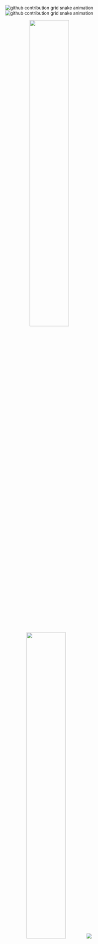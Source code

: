 <div align="center">

![github contribution grid snake animation](https://raw.githubusercontent.com/salman0ansari/salman0ansari/output/github-contribution-grid-snake-dark.svg#gh-dark-mode-only)![github contribution grid snake animation](https://raw.githubusercontent.com/salman0ansari/salman0ansari/output/github-contribution-grid-snake.svg#gh-light-mode-only)

  <img height="50%" width="auto" src ="https://github-readme-stats.vercel.app/api?username=aitorroma&show_icons=true&count_private=true&theme=darcula&hide_border=true&hide=issues,contribs&bg_color=00000000">
  <img height="50%" width="auto" src ="https://github-readme-stats.vercel.app/api/top-langs/?username=aitorroma&layout=compact&hide_border=true&theme=darcula&bg_color=00000000&langs_count=6&hide=jupyter%20notebook,tex,css,php">
  <img src ="https://github-readme-streak-stats.herokuapp.com?user=aitorroma&theme=darcula&hide_border=true&background=FFFFFF00">
  <br>
  <br>
  <div id="badges">
    <a href="https://github.com/salman0ansari">
    <img src="https://komarev.com/ghpvc/?username=salman0ansari&style=for-the-badge&color=orange" alt="Profile View Badge"/>
  </a>
  <br>
  <a href="https://t.me/aitorroma">
    <img src="https://img.shields.io/badge/Telegram-informational?style=for-the-badge&logo=telegram&logoColor=white" alt="Telegram Badge"/>
  </a>
</div>
</div>


# Aitor Roma



![[image-20210506104427925](https://t.me/aitorroma)](https://tva1.sinaimg.cn/large/008i3skNgy1gq8sv4q7cqj303k03kweo.jpg)


[![ko-fi](https://ko-fi.com/img/githubbutton_sm.svg)](https://ko-fi.com/J3J64AN17)




----



**Bienvenidx** a mi espacio personal.  Estos son algunos de mis proyectos! ![](data:image/gif;base64,R0lGODlhAQABAIAAAP///wAAACH5BAEAAAAALAAAAAABAAEAAAICRAEAOw==)



**Mis Proyectos**



Estos son algunos de los proyectos que gestiono o colaboro

* https://comunidad-n8n.com/
* https://cloudadmins.org
* https://blog.aitorroma.com



**Grupos de Telegram**

Estos son algunos de los grupos de telegram en los que colaboro y Administro.

----



![img](https://aitorroma.com/5fcb5c1fcf51c176e0d027495aefbd5e1a880301.png)

[Comunidad N8N](https://t.me/comunidadn8n) 
**Comunidad de [n8n.io](http://n8n.io/) en Español**

---



![img](https://aitorroma.com/9ad1517cb43dbd698c21523e9ce8a334186a933e.png)

[CloudAdmins](https://t.me/cloudadmins) 
**Comunidad de Cloud Computing**

-----

![img](https://aitorroma.com/72e0318c242d2577f7719d3f62cc4e02a3b4f022.jpg)

[Growth Gram](https://t.me/joinchat/VVKNpi5Cdcfwz3e6)[ ](https://t.me/joinchat/VVKNpi5Cdcfwz3e6)
**Grupo de growth Hacking y Nocode**

----



![img](https://aitorroma.com/27706e1625b223ed85249e8c5cf841755f7f1c00.jpeg)

[Aitor Roma - Comunidad](https://t.me/aitorromacomunidad) 
**Comunidad de mi canal de Telegram**

---





# Comunidad en Discord

> Organización de los hashtags del canal de telegram como canales para crear una comunidad enfocada en varias temáticas.

![img](https://aitorroma.com/a5dcd0159927aae9040cfa505616e707afed17d5.png)

[Comunidad en Discord](https://discord.gg/kGpq7Kam35)
 **Comunidad Aitor Roma en Discord.**

----





# Está es tú invitación

**Hola, Soy Aitor Roma y te invito a mi canal de telegram.**

# [¡Quiero Entrar!](https://t.me/aitorroma)




>En mi canal hablo sobre Growth Hacking, NoCode, Cloud Computing, Automatización, Software Libre y todo eso que me mueve. Recomiendo herramientas y también recursos que encuentro que pueden aportar valor.  Nos vemos dentro!




**2021 Aitor Roma**






